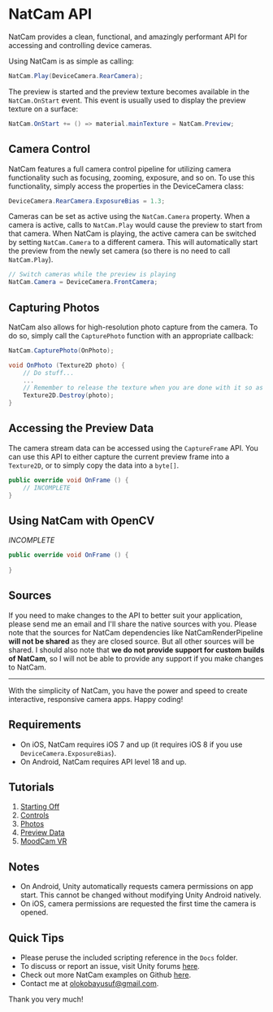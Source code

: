 # NatCam API
NatCam provides a clean, functional, and amazingly performant API for accessing and controlling device cameras.

Using NatCam is as simple as calling:
```csharp
NatCam.Play(DeviceCamera.RearCamera);
```

The preview is started and the preview texture becomes available in the `NatCam.OnStart` event. This event is usually used to display the preview texture on a surface:
```csharp
NatCam.OnStart += () => material.mainTexture = NatCam.Preview;
```

## Camera Control
NatCam features a full camera control pipeline for utilizing camera functionality such as focusing, zooming, exposure, and so on. To use this functionality, simply access the properties in the DeviceCamera class:
```csharp
DeviceCamera.RearCamera.ExposureBias = 1.3;
```

Cameras can be set as active using the `NatCam.Camera` property. When a camera is active, calls to `NatCam.Play` would cause the preview to start from that camera. When NatCam is playing, the active camera can be switched by setting `NatCam.Camera` to a different camera. This will automatically start the preview from the newly set camera (so there is no need to call `NatCam.Play`).
```csharp
// Switch cameras while the preview is playing
NatCam.Camera = DeviceCamera.FrontCamera;
```

## Capturing Photos
NatCam also allows for high-resolution photo capture from the camera. To do so, simply call the `CapturePhoto` function with an appropriate callback:
```csharp
NatCam.CapturePhoto(OnPhoto);

void OnPhoto (Texture2D photo) {
    // Do stuff...
    ...
    // Remember to release the texture when you are done with it so as to avoid memory leak
    Texture2D.Destroy(photo); 
}
```

## Accessing the Preview Data
The camera stream data can be accessed using the `CaptureFrame` API. You can use this API to either capture the current preview frame into a `Texture2D`, or to simply copy the data into a `byte[]`.

```csharp
public override void OnFrame () {
    // INCOMPLETE
}
```

## Using NatCam with OpenCV
*INCOMPLETE*

```csharp
public override void OnFrame () {
    
}
```

## Sources
If you need to make changes to the API to better suit your application, please send me an email and I'll share the native sources with you. Please note that the sources for NatCam dependencies like NatCamRenderPipeline **will not be shared** as they are closed source. But all other sources will be shared. I should also note that **we do not provide support for custom builds of NatCam**, so I will not be able to provide any support if you make changes to NatCam.

___

With the simplicity of NatCam, you have the power and speed to create interactive, responsive camera apps. Happy coding!

## Requirements
- On iOS, NatCam requires iOS 7 and up (it requires iOS 8 if you use `DeviceCamera.ExposureBias`).
- On Android, NatCam requires API level 18 and up.

## Tutorials
1. [Starting Off](https://medium.com/@olokobayusuf/natcam-tutorial-series-1-starting-off-dc3990f5dab6)
2. [Controls](https://medium.com/@olokobayusuf/natcam-tutorial-series-2-controls-d2e2d0738223)
3. [Photos](https://medium.com/@olokobayusuf/natcam-tutorial-series-3-photos-e28361b83cf8)
4. [Preview Data](https://medium.com/@olokobayusuf/natcam-tutorial-series-5-preview-data-9ac36eafd1f0)
5. [MoodCam VR]()

## Notes
- On Android, Unity automatically requests camera permissions on app start. This cannot be changed without modifying Unity Android natively.
- On iOS, camera permissions are requested the first time the camera is opened.

## Quick Tips
- Please peruse the included scripting reference in the `Docs` folder.
- To discuss or report an issue, visit Unity forums [here](http://forum.unity3d.com/threads/natcam-device-camera-api.374690/).
- Check out more NatCam examples on Github [here](https://github.com/olokobayusuf?tab=repositories).
- Contact me at [olokobayusuf@gmail.com](mailto:olokobayusuf@gmail.com).

Thank you very much!